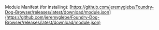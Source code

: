 Module Manifest (for installing): [https://github.com/jeremyglebe/Foundry-Dog-Browser/releases/latest/download/module.json](https://github.com/jeremyglebe/Foundry-Dog-Browser/releases/latest/download/module.json)
